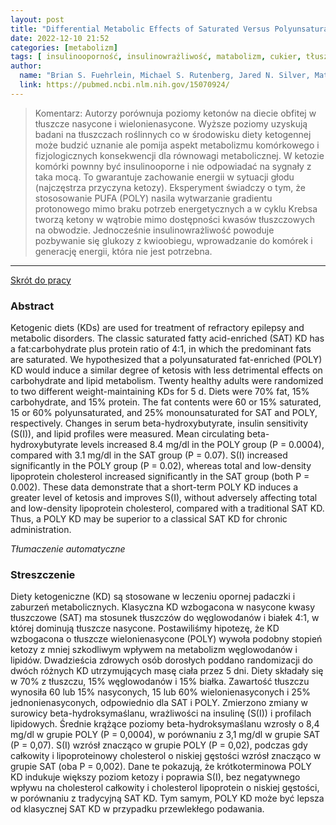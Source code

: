 ```yaml
---
layout: post
title: "Differential Metabolic Effects of Saturated Versus Polyunsaturated Fats in Ketogenic Diets "
date: 2022-12-10 21:52
categories: [metabolizm]
tags: [ insulinooporność, insulinowrażliwość, matabolizm, cukier, tłuszcz, dieta, keto, pufa]
author:
  name: "Brian S. Fuehrlein, Michael S. Rutenberg, Jared N. Silver, Matthew W. Warren, Douglas W. Theriaque, Glen E. Duncan, Peter W. Stacpoole, Mark L. Brantly "
  link: https://pubmed.ncbi.nlm.nih.gov/15070924/
---
```


> Komentarz:
> Autorzy porównuja poziomy ketonów na diecie obfitej w tłuszcze nasycone i wielonienasycone.
> Wyższe poziomy uzyskują badani na tłuszczach roślinnych co w środowisku diety ketogennej może budzić uznanie ale pomija aspekt metabolizmu komórkowego i fizjologicznych konsekwencji dla równowagi metabolicznej.
> W ketozie komórki pownny być insulinooporne i nie odpowiadać na sygnały z taka mocą. To gwarantuje zachowanie energii w sytuacji głodu (najczęstrza przyczyna ketozy).
> Eksperyment świadczy o tym, że stososowanie PUFA (POLY) nasila wytwarzanie gradientu protonowego mimo braku potrzeb energetycznych a w cyklu Krebsa tworzą ketony w wątrobie mimo dostępności kwasów tłuszczowych na obwodzie. Jednocześnie insulinowrażliwość powoduje pozbywanie się glukozy z kwioobiegu, wprowadzanie do komórek i generację energii, która nie jest potrzebna.


<hr>

[Skrót do pracy](https://pubmed.ncbi.nlm.nih.gov/15070924/) 

### Abstract
Ketogenic diets (KDs) are used for treatment of refractory epilepsy and metabolic disorders. The classic saturated fatty acid-enriched (SAT) KD has a fat:carbohydrate plus protein ratio of 4:1, in which the predominant fats are saturated. We hypothesized that a polyunsaturated fat-enriched (POLY) KD would induce a similar degree of ketosis with less detrimental effects on carbohydrate and lipid metabolism. Twenty healthy adults were randomized to two different weight-maintaining KDs for 5 d. Diets were 70% fat, 15% carbohydrate, and 15% protein. The fat contents were 60 or 15% saturated, 15 or 60% polyunsaturated, and 25% monounsaturated for SAT and POLY, respectively. Changes in serum beta-hydroxybutyrate, insulin sensitivity (S(I)), and lipid profiles were measured. Mean circulating beta-hydroxybutyrate levels increased 8.4 mg/dl in the POLY group (P = 0.0004), compared with 3.1 mg/dl in the SAT group (P = 0.07). S(I) increased significantly in the POLY group (P = 0.02), whereas total and low-density lipoprotein cholesterol increased significantly in the SAT group (both P = 0.002). These data demonstrate that a short-term POLY KD induces a greater level of ketosis and improves S(I), without adversely affecting total and low-density lipoprotein cholesterol, compared with a traditional SAT KD. Thus, a POLY KD may be superior to a classical SAT KD for chronic administration.

*Tłumaczenie automatyczne*

### Streszczenie
Diety ketogeniczne (KD) są stosowane w leczeniu opornej padaczki i zaburzeń metabolicznych. Klasyczna KD wzbogacona w nasycone kwasy tłuszczowe (SAT) ma stosunek tłuszczów do węglowodanów i białek 4:1, w której dominują tłuszcze nasycone. Postawiliśmy hipotezę, że KD wzbogacona o tłuszcze wielonienasycone (POLY) wywoła podobny stopień ketozy z mniej szkodliwym wpływem na metabolizm węglowodanów i lipidów. Dwadzieścia zdrowych osób dorosłych poddano randomizacji do dwóch różnych KD utrzymujących masę ciała przez 5 dni. Diety składały się w 70% z tłuszczu, 15% węglowodanów i 15% białka. Zawartość tłuszczu wynosiła 60 lub 15% nasyconych, 15 lub 60% wielonienasyconych i 25% jednonienasyconych, odpowiednio dla SAT i POLY. Zmierzono zmiany w surowicy beta-hydroksymaślanu, wrażliwości na insulinę (S(I)) i profilach lipidowych. Średnie krążące poziomy beta-hydroksymaślanu wzrosły o 8,4 mg/dl w grupie POLY (P = 0,0004), w porównaniu z 3,1 mg/dl w grupie SAT (P = 0,07). S(I) wzrósł znacząco w grupie POLY (P = 0,02), podczas gdy całkowity i lipoproteinowy cholesterol o niskiej gęstości wzrósł znacząco w grupie SAT (oba P = 0,002). Dane te pokazują, że krótkoterminowa POLY KD indukuje większy poziom ketozy i poprawia S(I), bez negatywnego wpływu na cholesterol całkowity i cholesterol lipoprotein o niskiej gęstości, w porównaniu z tradycyjną SAT KD. Tym samym, POLY KD może być lepsza od klasycznej SAT KD w przypadku przewlekłego podawania.

